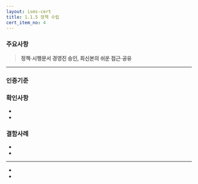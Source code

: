 ```yaml
---
layout: isms-cert
title: 1.1.5 정책 수립
cert_item_no: 4
---
```


### 주요사항  
> **정책·시행문서 경영진 승인, 최신본의 쉬운 접근·공유**

---  

### 인증기준


### 확인사항
- 
- 

### 결함사례
- 
- 

---

- 
- 